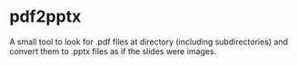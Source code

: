 # pdf2pptx

A small tool to look for .pdf files at directory (including subdirectories) and convert them to .pptx files as if the
slides were images.